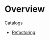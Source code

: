 # Overview

Catalogs
 * [Refactoring](https://github.com/ak80/edu/blob/master/src/main/resources/catalogs/Refactoring.md)
